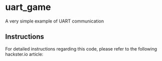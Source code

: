 # uart_game
A very simple example of UART communication

## Instructions
For detailed instructions regarding this code, please refer to the following hackster.io article:
